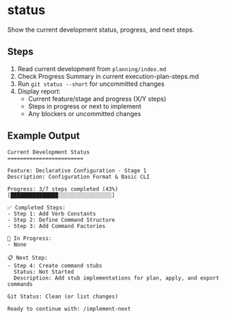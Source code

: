 # status

Show the current development status, progress, and next steps.

## Steps

1. Read current development from `planning/index.md`
2. Check Progress Summary in current execution-plan-steps.md
3. Run `git status --short` for uncommitted changes
4. Display report:
   - Current feature/stage and progress (X/Y steps)
   - Steps in progress or next to implement
   - Any blockers or uncommitted changes

## Example Output

```
Current Development Status
========================

Feature: Declarative Configuration - Stage 1
Description: Configuration Format & Basic CLI

Progress: 3/7 steps completed (43%)
[███████████████░░░░░░░░░░░░░░░░░] 

✅ Completed Steps:
- Step 1: Add Verb Constants
- Step 2: Define Command Structure
- Step 3: Add Command Factories

🔄 In Progress:
- None

📋 Next Step:
- Step 4: Create command stubs
  Status: Not Started
  Description: Add stub implementations for plan, apply, and export commands

Git Status: Clean (or list changes)

Ready to continue with: /implement-next
```